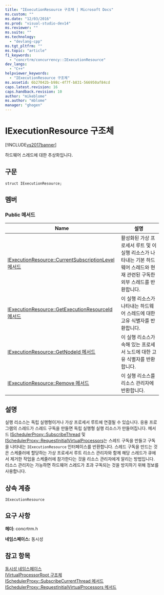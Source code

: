 ```yaml
---
title: "IExecutionResource 구조체 | Microsoft Docs"
ms.custom: ""
ms.date: "12/03/2016"
ms.prod: "visual-studio-dev14"
ms.reviewer: ""
ms.suite: ""
ms.technology: 
  - "devlang-cpp"
ms.tgt_pltfrm: ""
ms.topic: "article"
f1_keywords: 
  - "concrtrm/concurrency::IExecutionResource"
dev_langs: 
  - "C++"
helpviewer_keywords: 
  - "IExecutionResource 구조체"
ms.assetid: 6b27042b-b98c-4f7f-b831-566950af84cd
caps.latest.revision: 16
caps.handback.revision: 10
author: "mikeblome"
ms.author: "mblome"
manager: "ghogen"
---
```

# IExecutionResource 구조체
[!INCLUDE[vs2017banner](../../../assembler/inline/includes/vs2017banner.md)]

하드웨어 스레드에 대한 추상화입니다.  
  
## 구문  
  
```  
struct IExecutionResource;  
```  
  
## 멤버  
  
### Public 메서드  
  
|Name|설명|  
|----------|--------|  
|[IExecutionResource::CurrentSubscriptionLevel 메서드](../Topic/IExecutionResource::CurrentSubscriptionLevel%20Method.md)|활성화된 가상 프로세서 루트 및 이 실행 리소스가 나타내는 기본 하드웨어 스레드와 현재 관련된 구독한 외부 스레드를 반환합니다.|  
|[IExecutionResource::GetExecutionResourceId 메서드](../Topic/IExecutionResource::GetExecutionResourceId%20Method.md)|이 실행 리소스가 나타내는 하드웨어 스레드에 대한 고유 식별자를 반환합니다.|  
|[IExecutionResource::GetNodeId 메서드](../Topic/IExecutionResource::GetNodeId%20Method.md)|이 실행 리소스가 속해 있는 프로세서 노드에 대한 고유 식별자를 반환합니다.|  
|[IExecutionResource::Remove 메서드](../Topic/IExecutionResource::Remove%20Method.md)|이 실행 리소스를 리소스 관리자에 반환합니다.|  
  
## 설명  
 실행 리소스는 독립 실행형이거나 가상 프로세서 루트에 연결될 수 있습니다.  응용 프로그램의 스레드가 스레드 구독을 만들면 독립 실행형 실행 리소스가 만들어집니다.  메서드 [ISchedulerProxy::SubscribeThread](../Topic/ISchedulerProxy::SubscribeCurrentThread%20Method.md) 및 [ISchedulerProxy::RequestInitialVirtualProcessors](../Topic/ISchedulerProxy::RequestInitialVirtualProcessors%20Method.md)는 스레드 구독을 만들고 구독을 나타내는 `IExecutionResource` 인터페이스를 반환합니다.  스레드 구독을 만드는 것은 스케줄러에 할당하는 가상 프로세서 루트 리소스 관리자와 함께 해당 스레드가 큐에서 제거한 작업을 스케줄러에 참가한다는 것을 리소스 관리자에게 알리는 방법입니다.  리소스 관리자는 가능하면 하드웨어 스레드가 초과 구독되는 것을 방지하기 위해 정보를 사용합니다.  
  
## 상속 계층  
 `IExecutionResource`  
  
## 요구 사항  
 **헤더:** concrtrm.h  
  
 **네임스페이스:** 동시성  
  
## 참고 항목  
 [동시성 네임스페이스](../../../parallel/concrt/reference/concurrency-namespace.md)   
 [IVirtualProcessorRoot 구조체](../../../parallel/concrt/reference/ivirtualprocessorroot-structure.md)   
 [ISchedulerProxy::SubscribeCurrentThread 메서드](../Topic/ISchedulerProxy::SubscribeCurrentThread%20Method.md)   
 [ISchedulerProxy::RequestInitialVirtualProcessors 메서드](../Topic/ISchedulerProxy::RequestInitialVirtualProcessors%20Method.md)